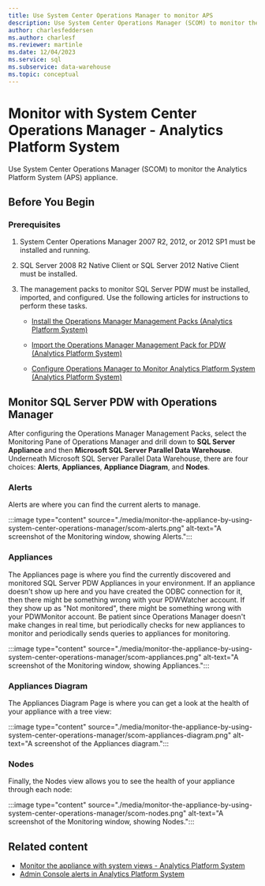 ```yaml
---
title: Use System Center Operations Manager to monitor APS
description: Use System Center Operations Manager (SCOM) to monitor the Analytics Platform System (APS) appliance.
author: charlesfeddersen
ms.author: charlesf
ms.reviewer: martinle
ms.date: 12/04/2023
ms.service: sql
ms.subservice: data-warehouse
ms.topic: conceptual
---
```


# Monitor with System Center Operations Manager - Analytics Platform System
Use System Center Operations Manager (SCOM) to monitor the Analytics Platform System (APS) appliance.
  
## Before You Begin
  
### Prerequisites
  
1. System Center Operations Manager 2007 R2, 2012, or 2012 SP1 must be installed and running.  
  
1. SQL Server 2008 R2 Native Client or SQL Server 2012 Native Client must be installed.  
  
1. The management packs to monitor SQL Server PDW must be installed, imported, and configured. Use the following articles for instructions to perform these tasks.  
  
    -   [Install the Operations Manager Management Packs (Analytics Platform System)](install-the-scom-management-packs.md)  
  
    -   [Import the Operations Manager Management Pack for PDW (Analytics Platform System)](import-the-scom-management-pack-for-pdw.md) 
    
    -   [Configure Operations Manager to Monitor Analytics Platform System (Analytics Platform System)](configure-scom-to-monitor-analytics-platform-system.md)
  
<!-- MISSING LINKS    -   [Import the SCOM Management Pack for HDInsight (Analytics Platform System)](import-the-scom-management-pack-for-hdinsight.md)  -->  

  
## <a id="to-monitor-sql-server-pdw-with-scom"></a> Monitor SQL Server PDW with Operations Manager
After configuring the Operations Manager Management Packs, select the Monitoring Pane of Operations Manager and drill down to **SQL Server Appliance** and then **Microsoft SQL Server Parallel Data Warehouse**. Underneath Microsoft SQL Server Parallel Data Warehouse, there are four choices: **Alerts**, **Appliances**, **Appliance Diagram**, and **Nodes**.  
  
### Alerts
Alerts are where you can find the current alerts to manage.  
  
:::image type="content" source="./media/monitor-the-appliance-by-using-system-center-operations-manager/scom-alerts.png" alt-text="A screenshot of the Monitoring window, showing Alerts.":::
  
### Appliances
The Appliances page is where you find the currently discovered and monitored SQL Server PDW Appliances in your environment. If an appliance doesn't show up here and you have created the ODBC connection for it, then there might be something wrong with your PDWWatcher account. If they show up as "Not monitored", there might be something wrong with your PDWMonitor account. Be patient since Operations Manager doesn't make changes in real time, but periodically checks for new appliances to monitor and periodically sends queries to appliances for monitoring.  
  
:::image type="content" source="./media/monitor-the-appliance-by-using-system-center-operations-manager/scom-appliances.png" alt-text="A screenshot of the Monitoring window, showing Appliances.":::
  
### Appliances Diagram
The Appliances Diagram Page is where you can get a look at the health of your appliance with a tree view:  
  
:::image type="content" source="./media/monitor-the-appliance-by-using-system-center-operations-manager/scom-appliances-diagram.png" alt-text="A screenshot of the Appliances diagram.":::
  
### Nodes
Finally, the Nodes view allows you to see the health of your appliance through each node:  

:::image type="content" source="./media/monitor-the-appliance-by-using-system-center-operations-manager/scom-nodes.png" alt-text="A screenshot of the Monitoring window, showing Nodes.":::
  
## Related content

- [Monitor the appliance with system views - Analytics Platform System](monitor-the-appliance-by-using-system-views.md)
- [Admin Console alerts in Analytics Platform System](understanding-admin-console-alerts.md)
